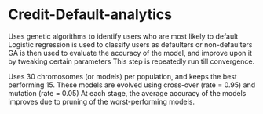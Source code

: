 # Credit-Default-analytics
Uses genetic algorithms to identify users who are most likely to default
Logistic regression is used to classify users as defaulters or non-defaulters
GA is then used to evaluate the accuracy of the model, and improve upon it by tweaking certain parameters
This step is repeatedly run till convergence.

Uses 30 chromosomes (or models) per population, and keeps the best performing 15.
These models are evolved using cross-over (rate = 0.95) and mutation (rate = 0.05)
At each stage, the average accuracy of the models improves due to pruning of the worst-performing models.
